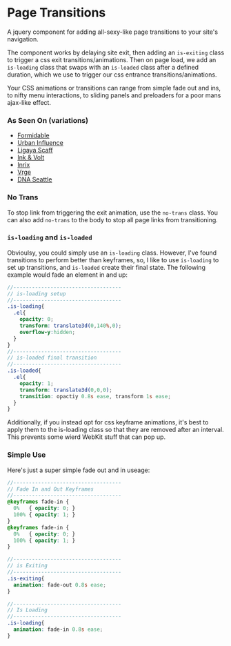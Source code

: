 # Page Transitions
A jquery component for adding all-sexy-like page transitions to your site's navigation.

The component works by delaying site exit, then adding an ```is-exiting``` class to trigger a css exit transitions/animations. Then on page load, we add an ```is-loading``` class that swaps with an ```is-loaded``` class after a defined duration, which we use to trigger our css entrance transitions/animations.

Your CSS animations or transitions can range from simple fade out and ins, to nifty menu interactions, to sliding panels and preloaders for a poor mans ajax-like effect.



### As Seen On (variations)

- [Formidable](https://formidable.com/)
- [Urban Influence](http://urbaninfluence.com/)
- [Ligaya Scaff](http://ligayascaff.com/)
- [Ink & Volt](https://ink-and-volt.com/)
- [Inrix](http://inrix.com/)
- [Vrge](http://vrge.com/)
- [DNA Seattle](http://dnaseattle.com)


### No Trans

To stop link from triggering the exit animation, use the ```no-trans``` class. You can also add ```no-trans``` to the body to stop all page links from transitioning. 



### ```is-loading``` and ```is-loaded```

Obvioulsy, you could simply use an ```is-loading``` class. However, I've found transitions to perform better than  keyframes, so, I like to use ```is-loading``` to set up transitions, and ```is-loaded``` create their final state. The following example would fade an element in and up:

```scss
//-----------------------------------
// is-loading setup
//-----------------------------------
.is-loading{
  .el{
    opacity: 0;
    transform: translate3d(0,140%,0);
    overflow-y:hidden;
  }
}
//-----------------------------------
// is-loaded final transition
//-----------------------------------
.is-loaded{
  .el{
    opacity: 1;
    transform: translate3d(0,0,0);
    transition: opactiy 0.8s ease, transform 1s ease;
  }
}
```

Additionally, if you instead opt for css keyframe animations, it's best to apply them to the is-loading class so that they are removed after an interval. This prevents some wierd WebKit stuff that can pop up.

### Simple Use

Here's just a super simple fade out and in useage:

```scss
//-----------------------------------
// Fade In and Out Keyframes
//-----------------------------------
@keyframes fade-in {
  0%   { opacity: 0; }
  100% { opacity: 1; }
}
@keyframes fade-in {
  0%   { opacity: 0; }
  100% { opacity: 1; }
}

//-----------------------------------
// is Exiting
//-----------------------------------
.is-exiting{
  animation: fade-out 0.8s ease;
}

//-----------------------------------
// Is Loading
//-----------------------------------
.is-loading{
  animation: fade-in 0.8s ease;
}
```
